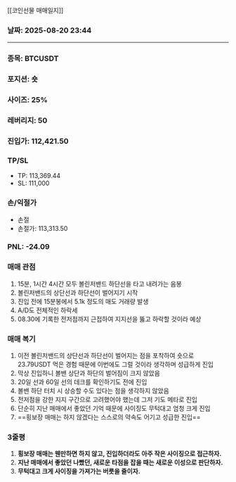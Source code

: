 [[코인선물 매매일지]]

### 날짜:  2025-08-20 23:44

----
### 종목: BTCUSDT

### 포지션: 숏

### 사이즈: 25%

### 레버리지: 50

### 진입가: 112,421.50

### TP/SL
- TP: 113,369.44
- SL: 111,000

### 손/익절가
- 손절
- 손절가: 113,313.50

### PNL: -24.09
### 매매 관점
1. 15분, 1시간 4시간 모두 볼린저밴드 하단선을 타고 내려가는 음봉
2. 볼린저밴드의 상단선과 하단선이 벌어지기 시작
3. 진입 전에 15분봉에서 5.1k 정도의 매도 거래량 발생
4. A/D도 전체적인 하락세
5. 08.30에 기록한 전저점까지 근접하여 지지선을 뚫고 하락할 것이라 예상

### 매매 복기
1. 이전 볼린저밴드의 상단선과 하단선이 벌어지는 점을 포착하여 숏으로 23.79USDT 먹은 경험 때문에 이번에도 그럴 것이라 생각하며 성급하게 진입
2. 막상 진입하니 볼밴 상단과 하단의 벌어짐이 크지 않았음
3. 20일 선과 60일 선의 데크를 확인하기도 전에 진입
4. 볼밴 하단 터치 시 상승할 수도 있다는 점을 생각하지 않았음
5. 전저점을 강한 지지 구간으로 고려했어야 했는데 그저 기도 메타로 진입
6. 단순히 지난 매매에서 좋았던 기억 때문에 사이징도 무턱대고 엄청 크게 진입
7. ==횡보장 매매는 하지 않겠다는 스스로의 약속도 어기고 성급한 진입==

### 3줄평
1. **횡보장 매매는 웬만하면 하지 않고, 진입하더라도 아주 작은 사이징으로 접근하자.**
2. **지난 매매에서 좋았던 나빴던, 새로운 타점을 잡을 때는 새로운 이성으로 판단하자.**
3. **무턱대고 크게 사이징을 가져가는 버릇을 줄이자.**

